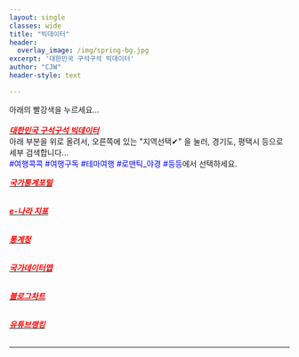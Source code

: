 ```yaml
--- 
layout: single
classes: wide
title: "빅데이터"
header:
  overlay_image: /img/spring-bg.jpg
excerpt: '대한민국 구석구석 빅데이터'
author: "CJW"
header-style: text

---  
```


아래의 빨강색을 누르세요...<br> <br>
[<span style="color:red">***대한민국 구석구석 빅데이터***</span>](https://korean.visitkorea.or.kr/main/main.do#home)<br>
아래 부분을 위로 올려서, 오른쪽에 있는 "지역선택✔" 을 눌러, 경기도, 평택시 등으로 세부 검색합니다...<br>
<span style="color:blue">#여행콕콕 #여행구독 #테마여행 #로맨틱_야경 #등등</span>에서 선택하세요. <br> 

[<span style="color:red">***국가통계포털***</span>](https://kosis.kr/index/index.do) <br> <br>

[<span style="color:red">***e-나라 지표***</span>](https://www.index.go.kr/potal/idx/keyBord.do) <br> <br>

[<span style="color:red">***통계청***</span>](https://kostat.go.kr/portal/korea/index.action) <br> <br>

[<span style="color:red">***국가데이터맵***</span>](https://www.data.go.kr/tcs/opd/ndm/view.do) <br> <br>

[<span style="color:red">***블로그차트***</span>](https://www.blogchart.co.kr/chart/theme) <br> <br>

[<span style="color:red">***유튜브랭킹***</span>](https://youtube-rank.com/) <br> <br>

---






